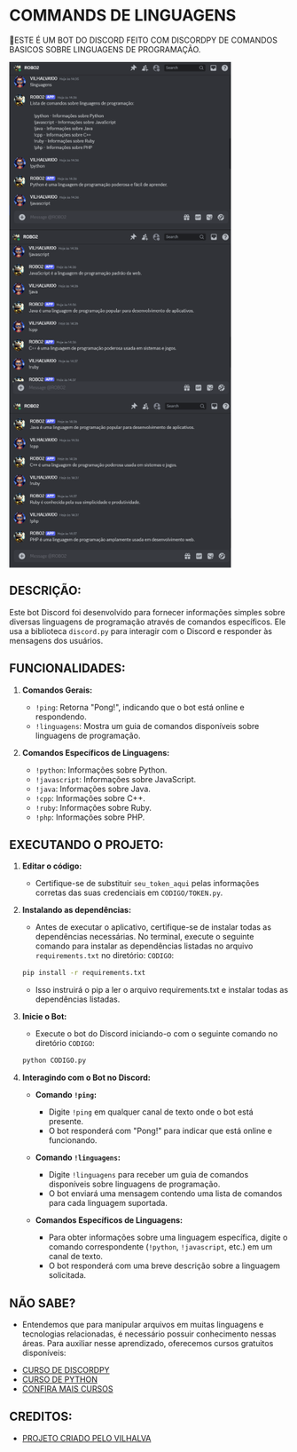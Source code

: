 # COMMANDS DE LINGUAGENS
🤖ESTE É UM BOT DO DISCORD FEITO COM DISCORDPY DE COMANDOS BASICOS SOBRE LINGUAGENS DE PROGRAMAÇÃO.

<img src="./IMAGENS/FOTO_1.png" align="center" width="400"> <br>
<img src="./IMAGENS/FOTO_2.png" align="center" width="400"> <br>
<img src="./IMAGENS/FOTO_3.png" align="center" width="400"> <br>

## DESCRIÇÃO:
Este bot Discord foi desenvolvido para fornecer informações simples sobre diversas linguagens de programação através de comandos específicos. Ele usa a biblioteca `discord.py` para interagir com o Discord e responder às mensagens dos usuários.

## FUNCIONALIDADES:
1. **Comandos Gerais:**
   - `!ping`: Retorna "Pong!", indicando que o bot está online e respondendo.
   - `!linguagens`: Mostra um guia de comandos disponíveis sobre linguagens de programação.

2. **Comandos Específicos de Linguagens:**
   - `!python`: Informações sobre Python.
   - `!javascript`: Informações sobre JavaScript.
   - `!java`: Informações sobre Java.
   - `!cpp`: Informações sobre C++.
   - `!ruby`: Informações sobre Ruby.
   - `!php`: Informações sobre PHP.

## EXECUTANDO O PROJETO:
1. **Editar o código:**
   - Certifique-se de substituir `seu_token_aqui` pelas informações corretas das suas credenciais em `CODIGO/TOKEN.py`.

2. **Instalando as dependências:**
   - Antes de executar o aplicativo, certifique-se de instalar todas as dependências necessárias. No terminal, execute o seguinte comando para instalar as dependências listadas no arquivo `requirements.txt` no diretório: `CODIGO`:
   ```bash
   pip install -r requirements.txt
   ```
   - Isso instruirá o pip a ler o arquivo requirements.txt e instalar todas as dependências listadas.

3. **Inicie o Bot:**
   - Execute o bot do Discord iniciando-o com o seguinte comando no diretório `CODIGO`:
    ```bash
    python CODIGO.py
    ```

4. **Interagindo com o Bot no Discord:**
   - **Comando `!ping`:**
     - Digite `!ping` em qualquer canal de texto onde o bot está presente.
     - O bot responderá com "Pong!" para indicar que está online e funcionando.

   - **Comando `!linguagens`:**
     - Digite `!linguagens` para receber um guia de comandos disponíveis sobre linguagens de programação.
     - O bot enviará uma mensagem contendo uma lista de comandos para cada linguagem suportada.

   - **Comandos Específicos de Linguagens:**
     - Para obter informações sobre uma linguagem específica, digite o comando correspondente (`!python`, `!javascript`, etc.) em um canal de texto.
     - O bot responderá com uma breve descrição sobre a linguagem solicitada.

## NÃO SABE?
- Entendemos que para manipular arquivos em muitas linguagens e tecnologias relacionadas, é necessário possuir conhecimento nessas áreas. Para auxiliar nesse aprendizado, oferecemos cursos gratuitos disponíveis:
* [CURSO DE DISCORDPY](https://github.com/VILHALVA/CURSO-DE-DISCORDPY)
* [CURSO DE PYTHON](https://github.com/VILHALVA/CURSO-DE-PYTHON)
* [CONFIRA MAIS CURSOS](https://github.com/VILHALVA?tab=repositories&q=+topic:CURSO)

## CREDITOS:
- [PROJETO CRIADO PELO VILHALVA](https://github.com/VILHALVA)

